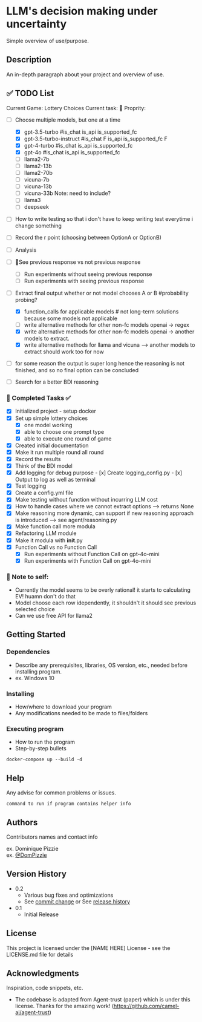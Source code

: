 # LLM's decision making under uncertainty

Simple overview of use/purpose.

## Description

An in-depth paragraph about your project and overview of use.


## ✅ TODO List
Current Game: Lottery Choices
Current task: 📍
Proprity:
- [ ] Choose multiple models, but one at a time
     - [x] gpt-3.5-turbo             #is_chat       is_api       is_supported_fc    
     - [x] gpt-3.5-turbo-instruct    #is_chat F     is_api       is_supported_fc F
     - [x] gpt-4-turbo               #is_chat       is_api       is_supported_fc
     - [x] gpt-4o                    #is_chat       is_api       is_supported_fc
     - [ ] llama2-7b 
     - [ ] llama2-13b
     - [ ] llama2-70b
     - [ ] vicuna-7b
     - [ ] vicuna-13b
     - [ ] vicuna-33b
     Note: need to include? 
     - [ ] llama3
     - [ ] deepseek

- [ ] How to write testing so that i don't have to keep writing test everytime i change something

- [ ] Record the r point (choosing between OptionA or OptionB)
- [ ] Analysis

- [ ] 📍See previous response vs not previous response
     - [ ] Run experiments without seeing previous response
     - [ ] Run experiments with seeing previous response
- [ ] Extract final output whether or not model chooses A or B  #probability probing?
     - [x] function_calls for applicable models # not long-term solutions because some models not applicable
     - [ ] write alternative methods for other non-fc models openai -> regex 
     - [x] write alternative methods for other non-fc models openai -> another models to extract. 
     - [x] write alternative methods for llama and vicuna --> another models to extract should work too for now
- [ ] for some reason the output is super long hence the reasoning is not finished, and so no final option can be concluded
- [ ] Search for a better BDI reasoning


### 🔹 Completed Tasks ✅
- [x] Initialized project - setup docker
- [x] Set up simple lottery choices
     - [x] one model working
     - [x] able to choose one prompt type
     - [x] able to execute one round of game
- [x] Created initial documentation
- [x] Make it run multiple round all round
- [x] Record the results 
- [x] Think of the BDI model
- [x] Add logging for debug purpose
      - [x] Create logging_config.py
      - [x] Output to log as well as terminal
- [x] Test logging
- [x] Create a config.yml file 
- [x] Make testing without function without incurring LLM cost
- [x] How to handle cases where we cannot extract options --> returns None 
- [x] Make reasoning more dynamic, can support if new reasoning approach is introduced --> see agent/reasoning.py
- [x] Make function call more modula
- [x] Refactoring LLM module
- [x] Make it modula with __init__.py
- [x] Function Call vs no Function Call
     - [x] Run experiments without Function Call on gpt-4o-mini
     - [x] Run experiments with Function Call on gpt-4o-mini

### 🔹 Note to self:
- Currently the model seems to be overly rational! it starts to calculating EV! huamn don't do that
- Model choose each row idependently, it shouldn't it should see previous selected choice
- Can we use free API for llama2


## Getting Started

### Dependencies

* Describe any prerequisites, libraries, OS version, etc., needed before installing program.
* ex. Windows 10

### Installing

* How/where to download your program
* Any modifications needed to be made to files/folders

### Executing program

* How to run the program
* Step-by-step bullets
```
docker-compose up --build -d
```

## Help

Any advise for common problems or issues.
```
command to run if program contains helper info
```

## Authors

Contributors names and contact info

ex. Dominique Pizzie  
ex. [@DomPizzie](https://twitter.com/dompizzie)

## Version History

* 0.2
    * Various bug fixes and optimizations
    * See [commit change]() or See [release history]()
* 0.1
    * Initial Release

## License

This project is licensed under the [NAME HERE] License - see the LICENSE.md file for details

## Acknowledgments

Inspiration, code snippets, etc.
* The codebase is adapted from Agent-trust (paper) which is under this license. Thanks for the amazing work! (https://github.com/camel-ai/agent-trust)
<!-- * [awesome-readme](https://github.com/matiassingers/awesome-readme)
* [PurpleBooth](https://gist.github.com/PurpleBooth/109311bb0361f32d87a2)
* [dbader](https://github.com/dbader/readme-template)
* [zenorocha](https://gist.github.com/zenorocha/4526327)
* [fvcproductions](https://gist.github.com/fvcproductions/1bfc2d4aecb01a834b46) -->
<!-- docker-compose up --build -d
docker-compose down -->
